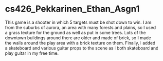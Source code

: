 # cs426_Pekkarinen_Ethan_Asgn1
This game is a shooter in which 5 targets must be shot down to win. I am from the suburbs of aurora, an area with many forests and plains, so I used a grass texture for the ground as well as put in some trees. Lots of the downtown buildings around there are older and made of brick, so I made the walls around the play area with a brick texture on them. Finally, I added a skateboard and various guitar props to the scene as I both skateboard and play guitar in my free time.
